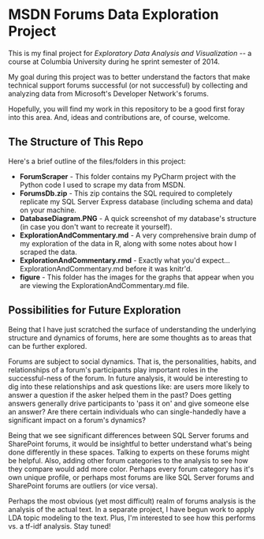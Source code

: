# MSDN Forums Data Exploration Project #

This is my final project for *Exploratory Data Analysis and Visualization* -- a course at Columbia University during he sprint semester of 2014.

My goal during this project was to better understand the factors that make technical support forums successful (or not successful) by collecting and analyzing data from Microsoft's Developer Network's forums.

Hopefully, you will find my work in this repository to be a good first foray into this area. And, ideas and contributions are, of course, welcome.

## The Structure of This Repo ##

Here's a brief outline of the files/folders in this project:

* **ForumScraper** - This folder contains my PyCharm project with the Python code I used to scrape my data from MSDN.
* **ForumsDb.zip** - This zip contains the SQL required to completely replicate my SQL Server Express database (including schema and data) on your machine.
* **DatabaseDiagram.PNG** - A quick screenshot of my database's structure (in case you don't want to recreate it yourself).
* **ExplorationAndCommentary.md** - A very comprehensive brain dump of my exploration of the data in R, along with some notes about how I scraped the data.
* **ExplorationAndCommentary.rmd** - Exactly what you'd expect... ExplorationAndCommentary.md before it was knitr'd.
* **figure**  - This folder has the images for the graphs that appear when you are viewing the ExplorationAndCommentary.md file.

## Possibilities for Future Exploration ##
Being that I have just scratched the surface of understanding the underlying structure and dynamics of forums, here are some thoughts as to areas that can be further explored.

Forums are subject to social dynamics. That is, the personalities, habits, and relationships of a forum's participants play important roles in the successful-ness of the forum. In future analysis, it would be interesting to dig into these relationships and ask questions like: are users more likely to answer a question if the asker helped them in the past? Does getting answers generally drive participants to 'pass it on' and give someone else an answer? Are there certain individuals who can single-handedly have a significant impact on a forum's dynamics?

Being that we see significant differences between SQL Server forums and SharePoint forums, it would be insightful to better understand what's being done differently in these spaces. Talking to experts on these forums might be helpful. Also, adding other forum categories to the analysis to see how they compare would add more color. Perhaps every forum category has it's own unique profile, or perhaps most forums are like SQL Server forums and SharePoint forums are outliers (or vice versa).

Perhaps the most obvious (yet most difficult) realm of forums analysis is the analysis of the actual text. In a separate project, I have begun work to apply LDA topic modeling to the text. Plus, I'm interested to see how this performs vs. a tf-idf analysis. Stay tuned!